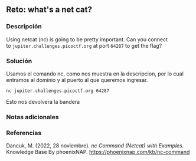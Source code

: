 ## Reto:  what's a net cat?
### Descripción
Using netcat (nc) is going to be pretty important. Can you connect to `jupiter.challenges.picoctf.org` at port `64287` to get the flag?
### Solución
Usamos el comando nc, como nos muestra en la descripcion, por lo cual entramos al dominio y al puerto al que queremos ingresar.

```
nc jupiter.challenges.picoctf.org 64287
```

Esto nos devolvera la bandera
### Notas adicionales
### Referencias
Dancuk, M. (2022, 28 noviembre). _nc Command (Netcat) with Examples_. Knowledge Base By phoenixNAP. https://phoenixnap.com/kb/nc-command